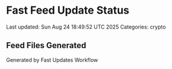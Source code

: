 # Fast Feed Update Status
Last updated: Sun Aug 24 18:49:52 UTC 2025
Categories: crypto

## Feed Files Generated

Generated by Fast Updates Workflow

